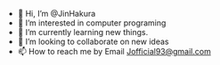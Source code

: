 - 👋 Hi, I’m @JinHakura
- 👀 I’m interested in computer programing 
- 🌱 I’m currently learning new things.
- 💞️ I’m looking to collaborate on new ideas
- 📫 How to reach me by Email Jofficial93@gmail.com

<!---
JinHakura/JinHakura is a ✨ special ✨ repository because its `README.md` (this file) appears on your GitHub profile.
You can click the Preview link to take a look at your changes.
--->
